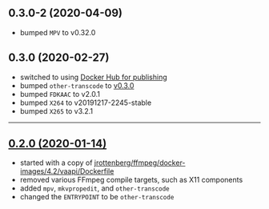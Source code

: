 ## 0.3.0-2 (2020-04-09)

* bumped `MPV` to v0.32.0

## 0.3.0 (2020-02-27)

* switched to using [Docker Hub for publishing](https://hub.docker.com/r/ttys0/other-transcode-vaapi)
* bumped `other-transcode` to [v0.3.0](https://github.com/donmelton/other_video_transcoding/releases/tag/0.3.0)
* bumped `FDKAAC` to v2.0.1
* bumped `X264` to v20191217-2245-stable
* bumped `X265` to v3.2.1

---

## [0.2.0 (2020-01-14)](https://github.com/ttyS0/docker-transcode-vaapi/packages/104690)

* started with a copy of [jrottenberg/ffmpeg/docker-images/4.2/vaapi/Dockerfile](https://github.com/jrottenberg/ffmpeg/blob/master/docker-images/4.2/vaapi/Dockerfile)
* removed various FFmpeg compile targets, such as X11 components
* added `mpv`, `mkvpropedit`, and `other-transcode`
* changed the `ENTRYPOINT` to be `other-transcode`

